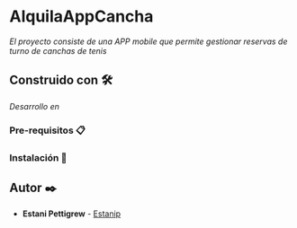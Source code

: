 # AlquilaAppCancha

_El proyecto consiste de una APP mobile que permite gestionar reservas de turno de canchas de tenis_

## Construido con 🛠️

_Desarrollo en_

### Pre-requisitos 📋

### Instalación 🔧

## Autor ✒️

- **Estani Pettigrew** - [Estanip](https://github.com/Estanip)
